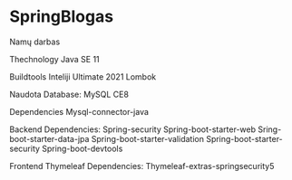 # SpringBlogas
Namų darbas

Thechnology
Java SE 11

Buildtools
Inteliji Ultimate 2021
Lombok

Naudota
Database: MySQL CE8

Dependencies
Mysql-connector-java

Backend
Dependencies:
Spring-security
Spring-boot-starter-web
Sring-boot-starter-data-jpa
Spring-boot-starter-validation
Spring-boot-starter-security
Spring-boot-devtools


Frontend
Thymeleaf
Dependencies:
Thymeleaf-extras-springsecurity5


